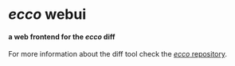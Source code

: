 *ecco* webui
====

#### a web frontend for the *ecco* diff ####

For more information about the diff tool check the [*ecco* repository](https://github.com/rsgoncalves/ecco).